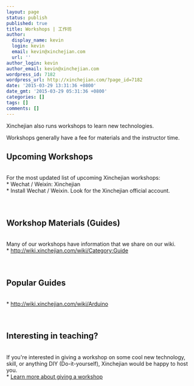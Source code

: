 ```yaml
---
layout: page
status: publish
published: true
title: Workshops | 工作坊
author:
  display_name: kevin
  login: kevin
  email: kevin@xinchejian.com
  url: ''
author_login: kevin
author_email: kevin@xinchejian.com
wordpress_id: 7182
wordpress_url: http://xinchejian.com/?page_id=7182
date: '2015-03-29 13:31:36 +0800'
date_gmt: '2015-03-29 05:31:36 +0800'
categories: []
tags: []
comments: []
---
```

<p>Xinchejian also runs workshops to learn new technologies.  </p>
<p>Workshops generally have a fee for materials and the instructor time.  </p>
<h2> Upcoming Workshops </h2><br />
For the most updated list of upcoming Xinchejian workshops:<br />
* Wechat / Weixin: Xinchejian<br />
* Install Wechat / Weixin.  Look for the Xinchejian official account.<br />
<br />&nbsp;<br /></p>
<h2>Workshop Materials (Guides)</h2><br />
Many of our workshops have information that we share on our wiki.<br />
* <a href="http://wiki.xinchejian.com/wiki/Category:Guide" target="_blank">http://wiki.xinchejian.com/wiki/Category:Guide</a><br />
<br />&nbsp;<br /></p>
<h2>Popular Guides</h2><br />
* <a href="http://wiki.xinchejian.com/wiki/Arduino" target="_blank">http://wiki.xinchejian.com/wiki/Arduino</a><br />
<br />&nbsp;<br /></p>
<h2>Interesting in teaching?</h2><br />
If you're interested in giving a workshop on some cool new technology, skill, or anything DIY (Do-it-yourself), Xinchejian would be happy to host you.<br />
* <a href="http://wiki.xinchejian.com/wiki/How_to_run_a_workshop" target="_blank">Learn more about giving a workshop</a><br />
<br />&nbsp;<br /><br />
<br />&nbsp;<br /></p>
